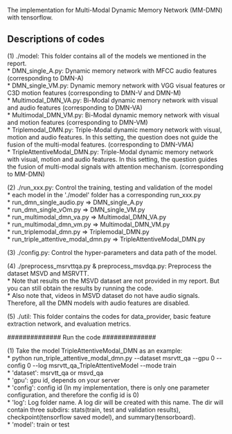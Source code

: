 The implementation for Multi-Modal Dynamic Memory Network (MM-DMN) with tensorflow.

## Descriptions of codes

(1) ./model: This folder contains all of the models we mentioned in the report.   
	* DMN_single_A.py: Dynamic memory network with MFCC audio features (corresponding to DMN-A)  
	* DMN_single_VM.py: Dynamic memory network with VGG visual features or C3D motion features  (corresponding to DMN-V and DMN-M)  
	* Multimodal_DMN_VA.py: Bi-Modal dynamic memory network with visual and audio features (corresponding to DMN-VA)  
	* Multimodal_DMN_VM.py: Bi-Modal dynamic memory network with visual and motion features (corresponding to DMN-VM)  
	* Triplemodal_DMN.py: Triple-Modal dynamic memory network with visual, motion and audio features. In this setting, the question does not guide the fusion of the multi-modal features. (corresponding to DMN-VMA)  
	* TripleAttentiveModal_DMN.py: Triple-Modal dynamic memory network with visual, motion and audio features. In this setting, the question guides the fusion of multi-modal signals with attention mechanism. (corresponding to MM-DMN)  
	
(2) ./run_xxx.py: Control the training, testing and validation of the model  
	* each model in the './model' folder has a corresponding run_xxx.py  
	* run_dmn_single_audio.py => DMN_single_A.py  
	* run_dmn_single_vOm.py => DMN_single_VM.py  
	* run_multimodal_dmn_va.py => Multimodal_DMN_VA.py  
	* run_multimodal_dmn_vm.py => Multimodal_DMN_VM.py  
	* run_triplemodal_dmn.py => Triplemodal_DMN.py  
	* run_triple_attentive_modal_dmn.py => TripleAttentiveModal_DMN.py  
	
(3) ./config.py: Control the hyper-parameters and data path of the model.  

(4) ./preprocess_msrvttqa.py & preprocess_msvdqa.py: Preprocess the dataset MSVD and MSRVTT.  
	* Note that results on the MSVD dataset are not provided in my report. But you can still obtain the results by running the code.  
	* Also note that, videos in MSVD dataset do not have audio signals. Therefore, all the DMN models with audio features are disabled.  
	
(5) ./util: This folder contains the codes for data_provider, basic feature extraction network, and evaluation metrics.  


############## Run the code ##############

(1) Take the model TripleAttentiveModal_DMN as an example:  
	* python run_triple_attentive_modal_dmn.py --dataset msrvtt_qa --gpu 0 --config 0 --log msrvtt_qa_TripleAttentiveModel --mode train  
	* 'dataset': msrvtt_qa or msvd_qa  
	* 'gpu': gpu id, depends on your server  
	* 'config': config id (In my implementation, there is only one parameter configuration, and therefore the config id is 0)  
	* 'log': Log folder name. A log dir will be created with this name. The dir will contain three subdirs: stats(train, test and validation results), checkpoint(tensorflow saved model), and summary(tensorboard).  
	* 'model': train or test  
 
